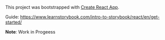 This project was bootstrapped with [Create React App](https://github.com/facebook/create-react-app).

Guide: https://www.learnstorybook.com/intro-to-storybook/react/en/get-started/

**Note**: Work in Progeess
